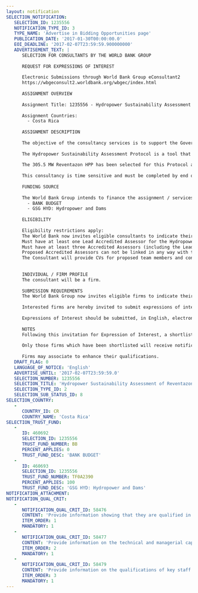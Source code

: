 ```yaml
---
layout: notification
SELECTION_NOTIFICATION: 
   SELECTION_ID: 1235556
   NOTIFICATION_TYPE_ID: 3
   TYPE_NAME: 'Advertise in Bidding Opportunities page'
   PUBLICATION_DATE: '2017-01-30T00:00:00.0'
   EOI_DEADLINE: '2017-02-07T23:59:59.900000000'
   ADVERTISEMENT_TEXT: |
      SELECTION FOR CONSULTANTS BY THE WORLD BANK GROUP
      
      REQUEST FOR EXPRESSIONS OF INTEREST
      
      Electronic Submissions through World Bank Group eConsultant2
      https://wbgeconsult2.worldbank.org/wbgec/index.html
      
      ASSIGNMENT OVERVIEW
      
      Assignment Title: 1235556 - Hydropower Sustainability Assessment of Reventazon Project in Costa Rica
      
      Assignment Countries:
        - Costa Rica
      
      ASSIGNMENT DESCRIPTION
      
      The objective of the consultancy services is to support the Government of Costa Rica to carry out an official project assessment using the Hydropower Sustainability Assessment Protocol.
      
      The Hydropower Sustainability Assessment Protocol is a tool that promotes and guides more sustainable hydropower projects. It is an international instrument to assess performance of a hydropower projects across more than 20 sustainability topics. The World Bank, together with other stakeholders, has supported its development for mainstreaming international good practices for more sustainable hydropower globally, including in its client countries.
      
      The 305.5 MW Reventazon HPP has been selected for this Protocol assessment. The assessment and associated trainings will be carried out in Spanish.
      
      This consultancy is time sensitive and must be completed by end of August 2017. It is not envisioned at this time that there will be follow-up work from this assignment.
      
      FUNDING SOURCE
      
      The World Bank Group intends to finance the assignment / services described below under the following:
        - BANK BUDGET
        - GSG HYD: Hydropower and Dams
      
      ELIGIBILITY
      
      Eligibility restrictions apply:
      The World Bank now invites eligible consultants to indicate their interest in providing the services. Interested consultants must provide information indicating that they are qualified to perform the services. Only those firms or organizations that satisfy the following minimum requirement shall be considered as potential consultants:
      Must have at least one Lead Accredited Assessor for the Hydropower Sustainability Assessment Protocol in the proposed team
      Must have at least three Accredited Assessors (including the Lead Assessor) for the Hydropower Sustainability Assessment Protocol in the proposed team 
      Proposed Accredited Assessors can not be linked in any way with the construction or supervision of the Reventazon Hydro and should have no given any services to ICE of any form. 
      The Consultant will provide CVs for proposed team members and confirmation of their availability for the work during the period February 2017 through August 2017.
      
      
      INDIVIDUAL / FIRM PROFILE
      The consultant will be a firm. 
      
      SUBMISSION REQUIREMENTS
      The World Bank Group now invites eligible firms to indicate their interest in providing the services.  Interested firms must provide information indicating that they are qualified to perform the services (brochures, description of similar assignments, experience in similar conditions, availability of appropriate skills among staff, etc. for firms; CV and cover letter for individuals).  Please note that the total size of all attachments should be less than 5MB.  Consultants may associate to enhance their qualifications.
      
      Interested firms are hereby invited to submit expressions of interest.
      
      Expressions of Interest should be submitted, in English, electronically through World Bank Group eConsultant2 (https://wbgeconsult2.worldbank.org/wbgec/index.html)
      
      NOTES
      Following this invitation for Expression of Interest, a shortlist of qualified firms will be formally invited to submit proposals. Shortlisting and selection will be subject to the availability of funding.
      
      Only those firms which have been shortlisted will receive notification. No debrief will be provided to firms which have not been shortlisted.
      
      Firms may associate to enhance their qualifications.
   DRAFT_FLAG: 0
   LANGUAGE_OF_NOTICE: 'English'
   ADVERTISE_UNTIL: '2017-02-07T23:59:59.0'
   SELECTION_NUMBER: 1235556
   SELECTION_TITLE: 'Hydropower Sustainability Assessment of Reventazon Project in Costa Rica'
   SELECTION_TYPE_ID: 2
   SELECTION_SUB_STATUS_ID: 8
SELECTION_COUNTRY: 
   - 
      COUNTRY_ID: CR
      COUNTRY_NAME: 'Costa Rica'
SELECTION_TRUST_FUND: 
   - 
      ID: 460692
      SELECTION_ID: 1235556
      TRUST_FUND_NUMBER: BB
      PERCENT_APPLIES: 0
      TRUST_FUND_DESC: 'BANK BUDGET'
   - 
      ID: 460693
      SELECTION_ID: 1235556
      TRUST_FUND_NUMBER: TF0A2390
      PERCENT_APPLIES: 100
      TRUST_FUND_DESC: 'GSG HYD: Hydropower and Dams'
NOTIFICATION_ATTACHMENT: 
NOTIFICATION_QUAL_CRIT: 
   - 
      NOTIFICATION_QUAL_CRIT_ID: 58476
      CONTENT: 'Provide information showing that they are qualified in the field of the assignment. (Please limit to areas discussed in the scope of the work above).'
      ITEM_ORDER: 1
      MANDATORY: 1
   - 
      NOTIFICATION_QUAL_CRIT_ID: 58477
      CONTENT: 'Provide information on the technical and managerial capabilities of the firm.'
      ITEM_ORDER: 2
      MANDATORY: 1
   - 
      NOTIFICATION_QUAL_CRIT_ID: 58479
      CONTENT: 'Provide information on the qualifications of key staff.'
      ITEM_ORDER: 3
      MANDATORY: 1
---
```

